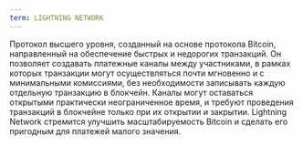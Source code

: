 ```yaml
---
term: LIGHTNING NETWORK
---
```


Протокол высшего уровня, созданный на основе протокола Bitcoin, направленный на обеспечение быстрых и недорогих транзакций. Он позволяет создавать платежные каналы между участниками, в рамках которых транзакции могут осуществляться почти мгновенно и с минимальными комиссиями, без необходимости записывать каждую отдельную транзакцию в блокчейн. Каналы могут оставаться открытыми практически неограниченное время, и требуют проведения транзакций в блокчейне только при их открытии и закрытии. Lightning Network стремится улучшить масштабируемость Bitcoin и сделать его пригодным для платежей малого значения.